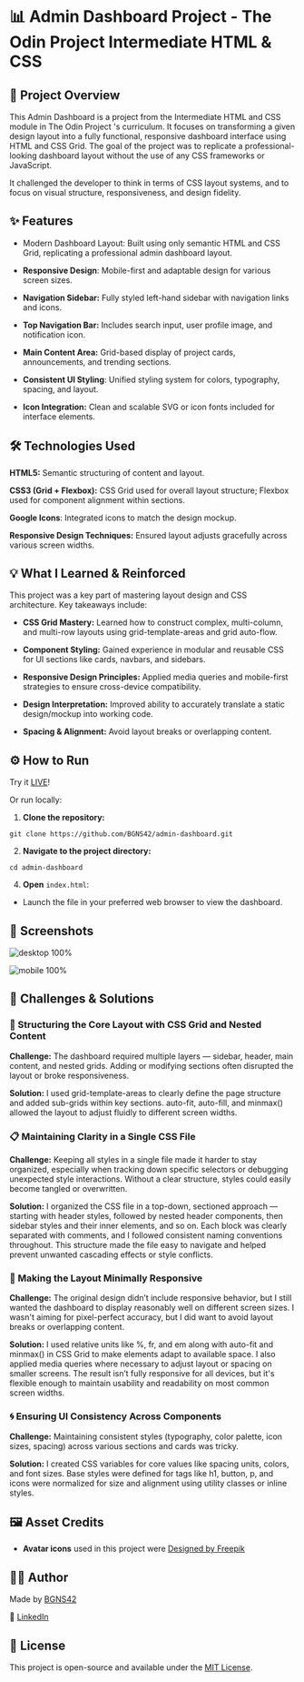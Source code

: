 # 📊 Admin Dashboard Project - The Odin Project Intermediate HTML & CSS
## 🚀 Project Overview

This Admin Dashboard is a project from the Intermediate HTML and CSS module in The Odin Project
's curriculum. It focuses on transforming a given design layout into a fully functional, responsive dashboard interface using HTML and CSS Grid. The goal of the project was to replicate a professional-looking dashboard layout without the use of any CSS frameworks or JavaScript.

It challenged the developer to think in terms of CSS layout systems, and to focus on visual structure, responsiveness, and design fidelity.

## ✨ Features

- Modern Dashboard Layout: Built using only semantic HTML and CSS Grid, replicating a professional admin dashboard layout.

- **Responsive Design**: Mobile-first and adaptable design for various screen sizes.

- **Navigation Sidebar:** Fully styled left-hand sidebar with navigation links and icons.

- **Top Navigation Bar:** Includes search input, user profile image, and notification icon.

- **Main Content Area:** Grid-based display of project cards, announcements, and trending sections.

- **Consistent UI Styling**: Unified styling system for colors, typography, spacing, and layout.

- **Icon Integration:** Clean and scalable SVG or icon fonts included for interface elements.

## 🛠️ Technologies Used

**HTML5:** Semantic structuring of content and layout.

**CSS3 (Grid + Flexbox):** CSS Grid used for overall layout structure; Flexbox used for component alignment within sections.

**Google Icons**: Integrated icons to match the design mockup.

**Responsive Design Techniques:** Ensured layout adjusts gracefully across various screen widths.

## 💡 What I Learned & Reinforced

This project was a key part of mastering layout design and CSS architecture. Key takeaways include:

- **CSS Grid Mastery:** Learned how to construct complex, multi-column, and multi-row layouts using grid-template-areas and grid auto-flow.

- **Component Styling:** Gained experience in modular and reusable CSS for UI sections like cards, navbars, and sidebars.

- **Responsive Design Principles:** Applied media queries and mobile-first strategies to ensure cross-device compatibility.

- **Design Interpretation:** Improved ability to accurately translate a static design/mockup into working code.

- **Spacing & Alignment:** Avoid layout breaks or overlapping content.

## ⚙️ How to Run

Try it [LIVE](https://bgns42.github.io/admin-dashboard/)!

Or run locally:

1. **Clone the repository:**
```
git clone https://github.com/BGNS42/admin-dashboard.git
```

2. **Navigate to the project directory:**
```
cd admin-dashboard
```

4. **Open** `index.html`:

- Launch the file in your preferred web browser to view the dashboard.

## 📸 Screenshots

![desktop 100%](./assets/img/image.png)

![mobile 100%](./assets/img/image-1.png)

## 🚧 Challenges & Solutions
### 🧱 Structuring the Core Layout with CSS Grid and Nested Content

**Challenge:** The dashboard required multiple layers — sidebar, header, main content, and nested grids. Adding or modifying sections often disrupted the layout or broke responsiveness.

**Solution:** I used grid-template-areas to clearly define the page structure and added sub-grids within key sections. auto-fit, auto-fill, and minmax() allowed the layout to adjust fluidly to different screen widths.

### 📋 Maintaining Clarity in a Single CSS File

**Challenge:** Keeping all styles in a single file made it harder to stay organized, especially when tracking down specific selectors or debugging unexpected style interactions. Without a clear structure, styles could easily become tangled or overwritten.

**Solution:** I organized the CSS file in a top-down, sectioned approach — starting with header styles, followed by nested header components, then sidebar styles and their inner elements, and so on. Each block was clearly separated with comments, and I followed consistent naming conventions throughout. This structure made the file easy to navigate and helped prevent unwanted cascading effects or style conflicts.

### 📱 Making the Layout Minimally Responsive

**Challenge:** The original design didn’t include responsive behavior, but I still wanted the dashboard to display reasonably well on different screen sizes. I wasn't aiming for pixel-perfect accuracy, but I did want to avoid layout breaks or overlapping content.

**Solution:** I used relative units like %, fr, and em along with auto-fit and minmax() in CSS Grid to make elements adapt to available space. I also applied media queries where necessary to adjust layout or spacing on smaller screens. The result isn’t fully responsive for all devices, but it's flexible enough to maintain usability and readability on most common screen widths.

### 🌀 Ensuring UI Consistency Across Components

**Challenge:** Maintaining consistent styles (typography, color palette, icon sizes, spacing) across various sections and cards was tricky.

**Solution:** I created CSS variables for core values like spacing units, colors, and font sizes. Base styles were defined for tags like h1, button, p, and icons were normalized for size and alignment using utility classes or inline styles.

## 🖼️ Asset Credits
- **Avatar icons** used in this project were <a href="http://www.freepik.com">Designed by Freepik</a>


## 🧑‍💻 Author

Made by [BGNS42](https://github.com/BGNS42)

💼 [LinkedIn](https://www.linkedin.com/in/igor-carrasco/)

## 📄 License

This project is open-source and available under the [MIT License](LICENSE).